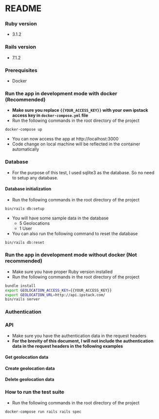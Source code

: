 # README

### Ruby version

* 3.1.2

### Rails version

* 7.1.2

### Prerequisites

- Docker

### Run the app in development mode with docker (Recommended)

- **Make sure you replace `{{YOUR_ACCESS_KEY}}` with your own ipstack access key in `docker-compose.yml` file**
- Run the following commands in the root directory of the project

```bash
docker-compose up
```

- You can now access the app at http://localhost:3000
- Code change on local machine will be reflected in the container automatically

### Database

- For the purpose of this test, I used sqlite3 as the database. So no need to setup any database.

#### Database initialization

- Run the following commands in the root directory of the project

```bash
bin/rails db:setup
```

- You will have some sample data in the database
    - 5 Geolocations
    - 1 User
- You can also run the following command to reset the database

```bash
bin/rails db:reset
```

### Run the app in development mode without docker (Not recommended)

- Make sure you have proper Ruby version installed
- Run the following commands in the root directory of the project

```bash
bundle install
export GEOLOCATION_ACCESS_KEY={{YOUR_ACCESS_KEY}}
export GEOLOCATION_URL=http://api.ipstack.com/
bin/rails server
```

### Authentication


### API

- Make sure you have the authentication data in the request headers
- **For the brevity of this document, I will not include the authentication data in the request headers in the following
  examples**

#### Get geolocation data


#### Create geolocation data


#### Delete geolocation data



### How to run the test suite

- Run the following commands in the root directory of the project

```bash
docker-compose run rails rails spec
```
